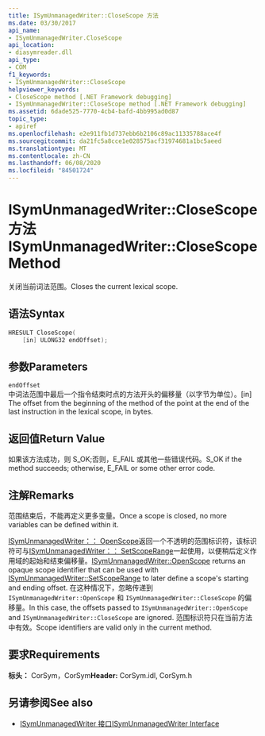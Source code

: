 ```yaml
---
title: ISymUnmanagedWriter::CloseScope 方法
ms.date: 03/30/2017
api_name:
- ISymUnmanagedWriter.CloseScope
api_location:
- diasymreader.dll
api_type:
- COM
f1_keywords:
- ISymUnmanagedWriter::CloseScope
helpviewer_keywords:
- CloseScope method [.NET Framework debugging]
- ISymUnmanagedWriter::CloseScope method [.NET Framework debugging]
ms.assetid: 6dade525-7770-4cb4-bafd-4bb995ad0d87
topic_type:
- apiref
ms.openlocfilehash: e2e911fb1d737ebb6b2106c89ac11335788ace4f
ms.sourcegitcommit: da21fc5a8cce1e028575acf31974681a1bc5aeed
ms.translationtype: MT
ms.contentlocale: zh-CN
ms.lasthandoff: 06/08/2020
ms.locfileid: "84501724"
---
```

# <a name="isymunmanagedwriterclosescope-method"></a><span data-ttu-id="3b0d4-102">ISymUnmanagedWriter::CloseScope 方法</span><span class="sxs-lookup"><span data-stu-id="3b0d4-102">ISymUnmanagedWriter::CloseScope Method</span></span>
<span data-ttu-id="3b0d4-103">关闭当前词法范围。</span><span class="sxs-lookup"><span data-stu-id="3b0d4-103">Closes the current lexical scope.</span></span>  
  
## <a name="syntax"></a><span data-ttu-id="3b0d4-104">语法</span><span class="sxs-lookup"><span data-stu-id="3b0d4-104">Syntax</span></span>  
  
```cpp  
HRESULT CloseScope(  
    [in] ULONG32 endOffset);  
```  
  
## <a name="parameters"></a><span data-ttu-id="3b0d4-105">参数</span><span class="sxs-lookup"><span data-stu-id="3b0d4-105">Parameters</span></span>  
 `endOffset`  
 <span data-ttu-id="3b0d4-106">中词法范围中最后一个指令结束时点的方法开头的偏移量（以字节为单位）。</span><span class="sxs-lookup"><span data-stu-id="3b0d4-106">[in] The offset from the beginning of the method of the point at the end of the last instruction in the lexical scope, in bytes.</span></span>  
  
## <a name="return-value"></a><span data-ttu-id="3b0d4-107">返回值</span><span class="sxs-lookup"><span data-stu-id="3b0d4-107">Return Value</span></span>  
 <span data-ttu-id="3b0d4-108">如果该方法成功，则 S_OK;否则，E_FAIL 或其他一些错误代码。</span><span class="sxs-lookup"><span data-stu-id="3b0d4-108">S_OK if the method succeeds; otherwise, E_FAIL or some other error code.</span></span>  
  
## <a name="remarks"></a><span data-ttu-id="3b0d4-109">注解</span><span class="sxs-lookup"><span data-stu-id="3b0d4-109">Remarks</span></span>  
 <span data-ttu-id="3b0d4-110">范围结束后，不能再定义更多变量。</span><span class="sxs-lookup"><span data-stu-id="3b0d4-110">Once a scope is closed, no more variables can be defined within it.</span></span>  
  
 <span data-ttu-id="3b0d4-111">[ISymUnmanagedWriter：： OpenScope](isymunmanagedwriter-openscope-method.md)返回一个不透明的范围标识符，该标识符可与[ISymUnmanagedWriter：： SetScopeRange](isymunmanagedwriter-setscoperange-method.md)一起使用，以便稍后定义作用域的起始和结束偏移量。</span><span class="sxs-lookup"><span data-stu-id="3b0d4-111">[ISymUnmanagedWriter::OpenScope](isymunmanagedwriter-openscope-method.md) returns an opaque scope identifier that can be used with [ISymUnmanagedWriter::SetScopeRange](isymunmanagedwriter-setscoperange-method.md) to later define a scope's starting and ending offset.</span></span> <span data-ttu-id="3b0d4-112">在这种情况下，忽略传递到 `ISymUnmanagedWriter::OpenScope` 和 `ISymUnmanagedWriter::CloseScope` 的偏移量。</span><span class="sxs-lookup"><span data-stu-id="3b0d4-112">In this case, the offsets passed to `ISymUnmanagedWriter::OpenScope` and `ISymUnmanagedWriter::CloseScope` are ignored.</span></span> <span data-ttu-id="3b0d4-113">范围标识符只在当前方法中有效。</span><span class="sxs-lookup"><span data-stu-id="3b0d4-113">Scope identifiers are valid only in the current method.</span></span>  
  
## <a name="requirements"></a><span data-ttu-id="3b0d4-114">要求</span><span class="sxs-lookup"><span data-stu-id="3b0d4-114">Requirements</span></span>  
 <span data-ttu-id="3b0d4-115">**标头：** CorSym，CorSym</span><span class="sxs-lookup"><span data-stu-id="3b0d4-115">**Header:** CorSym.idl, CorSym.h</span></span>  
  
## <a name="see-also"></a><span data-ttu-id="3b0d4-116">另请参阅</span><span class="sxs-lookup"><span data-stu-id="3b0d4-116">See also</span></span>

- [<span data-ttu-id="3b0d4-117">ISymUnmanagedWriter 接口</span><span class="sxs-lookup"><span data-stu-id="3b0d4-117">ISymUnmanagedWriter Interface</span></span>](isymunmanagedwriter-interface.md)
